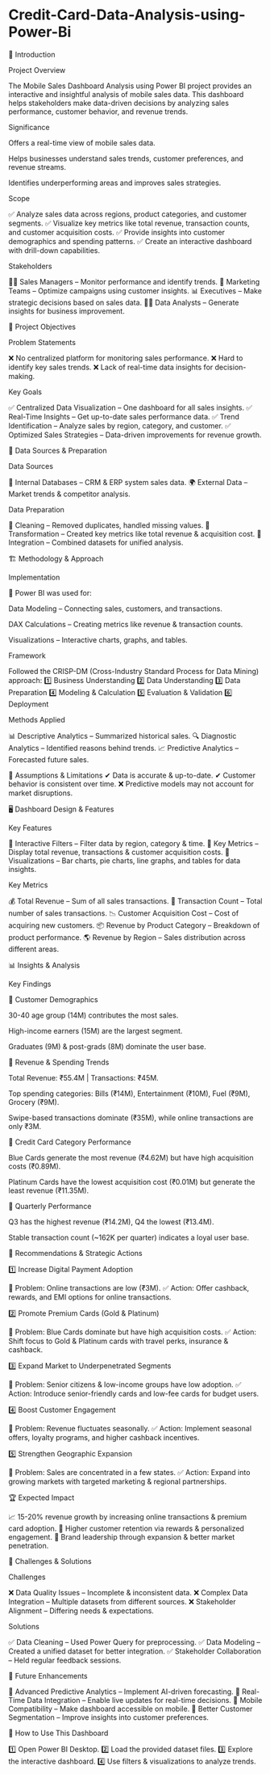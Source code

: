 # Credit-Card-Data-Analysis-using-Power-Bi


📌 Introduction

Project Overview

The Mobile Sales Dashboard Analysis using Power BI project provides an interactive and insightful analysis of mobile sales data. This dashboard helps stakeholders make data-driven decisions by analyzing sales performance, customer behavior, and revenue trends.

Significance

Offers a real-time view of mobile sales data.

Helps businesses understand sales trends, customer preferences, and revenue streams.

Identifies underperforming areas and improves sales strategies.

Scope

✅ Analyze sales data across regions, product categories, and customer segments.
✅ Visualize key metrics like total revenue, transaction counts, and customer acquisition costs.
✅ Provide insights into customer demographics and spending patterns.
✅ Create an interactive dashboard with drill-down capabilities.

Stakeholders

👨‍💼 Sales Managers – Monitor performance and identify trends.
📢 Marketing Teams – Optimize campaigns using customer insights.
📊 Executives – Make strategic decisions based on sales data.
🕵️‍♂️ Data Analysts – Generate insights for business improvement.

🎯 Project Objectives

Problem Statements

❌ No centralized platform for monitoring sales performance.
❌ Hard to identify key sales trends.
❌ Lack of real-time data insights for decision-making.

Key Goals

✅ Centralized Data Visualization – One dashboard for all sales insights.
✅ Real-Time Insights – Get up-to-date sales performance data.
✅ Trend Identification – Analyze sales by region, category, and customer.
✅ Optimized Sales Strategies – Data-driven improvements for revenue growth.

📂 Data Sources & Preparation

Data Sources

📍 Internal Databases – CRM & ERP system sales data.
🌍 External Data – Market trends & competitor analysis.

Data Preparation

🧹 Cleaning – Removed duplicates, handled missing values.
🔄 Transformation – Created key metrics like total revenue & acquisition cost.
🔗 Integration – Combined datasets for unified analysis.

🏗 Methodology & Approach

Implementation

🚀 Power BI was used for:

Data Modeling – Connecting sales, customers, and transactions.

DAX Calculations – Creating metrics like revenue & transaction counts.

Visualizations – Interactive charts, graphs, and tables.

Framework

Followed the CRISP-DM (Cross-Industry Standard Process for Data Mining) approach:
1️⃣ Business Understanding
2️⃣ Data Understanding
3️⃣ Data Preparation
4️⃣ Modeling & Calculation
5️⃣ Evaluation & Validation
6️⃣ Deployment

Methods Applied

📊 Descriptive Analytics – Summarized historical sales.
🔍 Diagnostic Analytics – Identified reasons behind trends.
📈 Predictive Analytics – Forecasted future sales.

🔖 Assumptions & Limitations
✔ Data is accurate & up-to-date.
✔ Customer behavior is consistent over time.
❌ Predictive models may not account for market disruptions.

🖥 Dashboard Design & Features

Key Features

📌 Interactive Filters – Filter data by region, category & time.
📌 Key Metrics – Display total revenue, transactions & customer acquisition costs.
📌 Visualizations – Bar charts, pie charts, line graphs, and tables for data insights.

Key Metrics

💰 Total Revenue – Sum of all sales transactions.
🔢 Transaction Count – Total number of sales transactions.
📉 Customer Acquisition Cost – Cost of acquiring new customers.
📦 Revenue by Product Category – Breakdown of product performance.
🌎 Revenue by Region – Sales distribution across different areas.

📊 Insights & Analysis

Key Findings

📍 Customer Demographics

30-40 age group (14M) contributes the most sales.

High-income earners (15M) are the largest segment.

Graduates (9M) & post-grads (8M) dominate the user base.

📍 Revenue & Spending Trends

Total Revenue: ₹55.4M | Transactions: ₹45M.

Top spending categories: Bills (₹14M), Entertainment (₹10M), Fuel (₹9M), Grocery (₹9M).

Swipe-based transactions dominate (₹35M), while online transactions are only ₹3M.

📍 Credit Card Category Performance

Blue Cards generate the most revenue (₹4.62M) but have high acquisition costs (₹0.89M).

Platinum Cards have the lowest acquisition cost (₹0.01M) but generate the least revenue (₹11.35M).

📍 Quarterly Performance

Q3 has the highest revenue (₹14.2M), Q4 the lowest (₹13.4M).

Stable transaction count (~162K per quarter) indicates a loyal user base.

📌 Recommendations & Strategic Actions

1️⃣ Increase Digital Payment Adoption

🔹 Problem: Online transactions are low (₹3M).
✅ Action: Offer cashback, rewards, and EMI options for online transactions.

2️⃣ Promote Premium Cards (Gold & Platinum)

🔹 Problem: Blue Cards dominate but have high acquisition costs.
✅ Action: Shift focus to Gold & Platinum cards with travel perks, insurance & cashback.

3️⃣ Expand Market to Underpenetrated Segments

🔹 Problem: Senior citizens & low-income groups have low adoption.
✅ Action: Introduce senior-friendly cards and low-fee cards for budget users.

4️⃣ Boost Customer Engagement

🔹 Problem: Revenue fluctuates seasonally.
✅ Action: Implement seasonal offers, loyalty programs, and higher cashback incentives.

5️⃣ Strengthen Geographic Expansion

🔹 Problem: Sales are concentrated in a few states.
✅ Action: Expand into growing markets with targeted marketing & regional partnerships.

🏆 Expected Impact

📈 15-20% revenue growth by increasing online transactions & premium card adoption.
🎯 Higher customer retention via rewards & personalized engagement.
🏅 Brand leadership through expansion & better market penetration.

🚀 Challenges & Solutions

Challenges

❌ Data Quality Issues – Incomplete & inconsistent data.
❌ Complex Data Integration – Multiple datasets from different sources.
❌ Stakeholder Alignment – Differing needs & expectations.

Solutions

✅ Data Cleaning – Used Power Query for preprocessing.
✅ Data Modeling – Created a unified dataset for better integration.
✅ Stakeholder Collaboration – Held regular feedback sessions.

📌 Future Enhancements

🚀 Advanced Predictive Analytics – Implement AI-driven forecasting.
📡 Real-Time Data Integration – Enable live updates for real-time decisions.
📱 Mobile Compatibility – Make dashboard accessible on mobile.
👥 Better Customer Segmentation – Improve insights into customer preferences.

🔗 How to Use This Dashboard

1️⃣ Open Power BI Desktop.
2️⃣ Load the provided dataset files.
3️⃣ Explore the interactive dashboard.
4️⃣ Use filters & visualizations to analyze trends.
